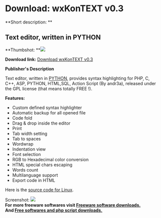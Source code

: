 # Download: wxKonTEXT v0.3

**Short description: **

##  Text editor, written in PYTHON

  
**Thumbshot: **![](http://www.freewarefiles.com/screenshot/winzozz_md.gif)   
  
**Download link:** [Download wxKonTEXT v0.3](http://freesoftwares.boysofts.com/WxKonTEXT-V_program_13440.html)  
  

**Publisher's Description**  
  

Text editor, written in [PYTHON](http://www.python.org), provides syntax
highlighting for PHP, C, C++, ASP, PYTHON, HTML,SQL, Action Script (By
andr3a), released under the GPL license (that means totally FREE !).

**Features:**

  * Custom defined syntax highlighter
  * Automatic backup for all opened file
  * Code fold
  * Drag & drop inside the editor
  * Print
  * Tab width setting
  * Tab to spaces
  * Wordwrap
  * Indentation view
  * Font selection
  * RGB to Hexadecimal color conversion
  * HTML special chars escaping
  * Words count
  * Multilanguage support
  * Export code in HTML

Here is the [source code for Linux](http://soft.kaworu.it/lin.php).

  
  
Screenshot: ![](http://www.freewarefiles.com/screenshot/winzozz.gif)  
**For more freeware softwares visit [Freeware software downloads.](http://freesoftwares.boysofts.com/)**   
**And [Free softwares and php script downloads.](http://www.boysofts.com/)**

